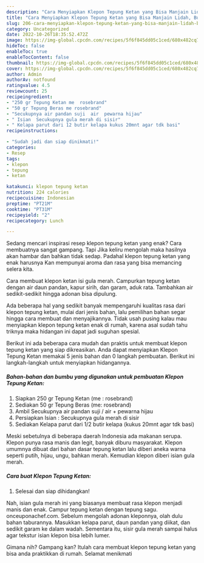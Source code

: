 ```yaml
---
description: "Cara Menyiapkan Klepon Tepung Ketan yang Bisa Manjain Lidah, Buat Buka Puasa Menggugah Selera"
title: "Cara Menyiapkan Klepon Tepung Ketan yang Bisa Manjain Lidah, Buat Buka Puasa Menggugah Selera"
slug: 206-cara-menyiapkan-klepon-tepung-ketan-yang-bisa-manjain-lidah-buat-buka-puasa-menggugah-selera
category: Uncategorized
date: 2022-10-26T18:35:52.472Z
image: https://img-global.cpcdn.com/recipes/5f6f845dd05c1ced/680x482cq70/klepon-tepung-ketan-foto-resep-utama.jpg
hideToc: false
enableToc: true
enableTocContent: false
thumbnail: https://img-global.cpcdn.com/recipes/5f6f845dd05c1ced/680x482cq70/klepon-tepung-ketan-foto-resep-utama.jpg
cover: https://img-global.cpcdn.com/recipes/5f6f845dd05c1ced/680x482cq70/klepon-tepung-ketan-foto-resep-utama.jpg
author: Admin
authorAv: notfound
ratingvalue: 4.5
reviewcount: 25
recipeingredient:
- "250 gr Tepung Ketan me  rosebrand"
- "50 gr Tepung Beras me rosebrand"
- "Secukupnya air pandan suji  air  pewarna hijau"
- " Isian  Secukupnya gula merah di sisir"
- " Kelapa parut dari 12 butir kelapa kukus 20mnt agar tdk basi"
recipeinstructions:

- "Sudah jadi dan siap dinikmati!"
categories:
- Resep
tags:
- klepon
- tepung
- ketan

katakunci: klepon tepung ketan 
nutrition: 224 calories
recipecuisine: Indonesian
preptime: "PT21M"
cooktime: "PT31M"
recipeyield: "2"
recipecategory: Lunch

---
```



Sedang mencari inspirasi resep klepon tepung ketan yang enak? Cara membuatnya sangat gampang. Tapi Jika keliru mengolah maka hasilnya akan hambar dan bahkan tidak sedap. Padahal klepon tepung ketan yang enak harusnya Kan mempunyai aroma dan rasa yang bisa memancing selera kita.


Cara membuat klepon ketan isi gula merah. Campurkan tepung ketan dengan air daun pandan, kapur sirih, dan garam, aduk rata. Tambahkan air sedikit-sedikit hingga adonan bisa dipulung.

Ada beberapa hal yang sedikit banyak mempengaruhi kualitas rasa dari klepon tepung ketan, mulai dari jenis bahan, lalu pemilihan bahan segar hingga cara membuat dan menyajikannya. Tidak usah pusing kalau mau menyiapkan klepon tepung ketan enak di rumah, karena asal sudah tahu triknya maka hidangan ini dapat jadi suguhan spesial.


Berikut ini ada beberapa cara mudah dan praktis untuk membuat klepon tepung ketan yang siap dikreasikan. Anda dapat menyiapkan Klepon Tepung Ketan memakai 5 jenis bahan dan 0 langkah pembuatan. Berikut ini langkah-langkah untuk menyiapkan hidangannya.

<!--inarticleads1-->

##### Bahan-bahan dan bumbu yang digunakan untuk pembuatan Klepon Tepung Ketan:

1. Siapkan 250 gr Tepung Ketan (me : rosebrand)
1. Sediakan 50 gr Tepung Beras (me: rosebrand)
1. Ambil Secukupnya air pandan suji / air + pewarna hijau
1. Persiapkan  Isian : Secukupnya gula merah di sisir
1. Sediakan  Kelapa parut dari 1/2 butir kelapa (kukus 20mnt agar tdk basi)


Meski sebetulnya di beberapa daerah Indonesia ada makanan serupa. Klepon punya rasa manis dan legit, banyak diburu masyarakat. Klepon umumnya dibuat dari bahan dasar tepung ketan lalu diberi aneka warna seperti putih, hijau, ungu, bahkan merah. Kemudian klepon diberi isian gula merah. 

<!--inarticleads2-->

##### Cara buat Klepon Tepung Ketan:


1. Selesai dan siap dihidangkan!

Nah, isian gula merah ini yang biasanya membuat rasa klepon menjadi manis dan enak. Campur tepung ketan dengan tepung sagu. onceuponachef.com. Sebelum mengolah adonan kleponnya, olah dulu bahan taburannya. Masukkan kelapa parut, daun pandan yang diikat, dan sedikit garam ke dalam wadah. Sementara itu, sisir gula merah sampai halus agar tekstur isian klepon bisa lebih lumer. 

Gimana nih? Gampang kan? Itulah cara membuat klepon tepung ketan yang bisa anda praktikkan di rumah. Selamat menikmati
